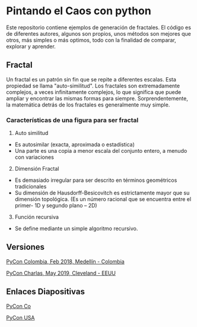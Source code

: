 # Pintando el Caos con python

Este repositorio contiene ejemplos de generación de fractales. El código es de diferentes autores, algunos son propios, unos métodos son mejores que otros, más simples o más optimos, todo con la finalidad de comparar, explorar y aprender.

## Fractal

Un fractal es un patrón sin fin que se repite a diferentes escalas. Esta propiedad se llama "auto-similitud".
Los fractales son extremadamente complejos, a veces infinitamente complejos, lo que significa que puede ampliar y encontrar las mismas formas para siempre. Sorprendentemente, la matemática detrás de los fractales es generalmente muy simple.

### Características de una figura para ser fractal

1. Auto similitud
  * Es autosimilar (exacta, aproximada o estadística)
  * Una parte es una copia a menor escala del conjunto entero, a menudo con variaciones
2. Dimensión Fractal
  * Es demasiado irregular para ser descrito en términos geométricos tradicionales
  * Su dimensión de Hausdorff-Besicovitch es estrictamente mayor que su dimensión topológica. (Es un número racional que se encuentra entre el primer- 1D y segundo plano – 2D)
3. Función recursiva
  * Se define mediante un simple algoritmo recursivo.

## Versiones

[PyCon Colombia, Feb 2018, Medellín - Colombia](https://2018.pycon.co/es/ponencias/pintando-el-caos-con-python/)

[PyCon Charlas, May 2019, Cleveland - EEUU](https://us.pycon.org/2019/schedule/presentation/340/)

## Enlaces Diapositivas

[PyCon Co](https://docs.google.com/presentation/d/1vPM93bleead0IjyRKXevNKDWPC--KC-nwd7Ix-DgJ_U/edit?usp=sharing)

[PyCon USA](https://docs.google.com/presentation/d/1Ap9Zx7i2wTxwxRH_toI8ssKnFf8KJcXUVqEzBLWBQMA/edit?usp=sharing)
